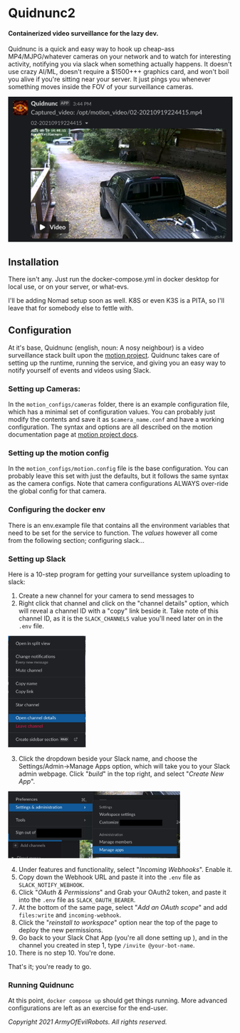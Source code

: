 Quidnunc2
=========

#### Containerized video surveillance for the lazy dev.

Quidnunc is a quick and easy way to hook up cheap-ass MP4/MJPG/whatever cameras on your
network and to watch for interesting activity, notifying you via slack when something
actually happens. It doesn't use crazy AI/ML, doesn't require a $1500+++ graphics card, and
won't boil you alive if you're sitting near your server. It just pings you whenever something
moves inside the FOV of your surveillance cameras.

![](doc/images/quidnunc_example_img.png)

Installation
------------

There isn't any. Just run the docker-compose.yml
in docker desktop for local use, or on your server, or 
what-evs.

I'll be adding Nomad setup soon as well. K8S or even K3S
is a PITA, so I'll leave that for somebody else to fettle with.

Configuration
-------------

At it's base, Quidnunc (english, noun: A nosy neighbour) is a video
surveillance stack built upon the [motion project](https://motion-project.github.io/). 
Quidnunc takes care of setting up the runtime, running the service, and giving you an
easy way to notify yourself of events and videos using Slack.

### Setting up Cameras:

In the `motion_configs/cameras` folder, there is an example configuration file, which
has a minimal set of configuration values. You can probably just modify the contents
and save it as `$camera_name.conf` and have a working configuration. The syntax and options
are all described on the motion documentation page at
[motion project docs](https://motion-project.github.io/motion_config.html).

### Setting up the motion config

In the `motion_configs/motion.config` file is the base configuration. You can probably
leave this set with just the defaults, but it follows the same syntax as the camera configs. 
Note that camera configurations ALWAYS over-ride the global config for that camera.

### Configuring the docker env

There is an env.example file that contains all the environment variables that need to
be set for the service to function. The _values_ however all come from the following
section; configuring slack...

### Setting up Slack

Here is a 10-step program for getting your surveillance system uploading to slack:

1. Create a new channel for your camera to send messages to
2. Right click that channel and click on the "channel details" option, which will reveal 
   a channel ID with a "copy" link beside it. Take note of this channel ID, as it is the
   `SLACK_CHANNELS` value you'll need later on in the `.env` file.

<img src="doc/images/quidnunc_select_channel_details.png" height="250" />

3. Click the dropdown beside your Slack name, and choose the Settings/Admin->Manage Apps
   option, which will take you to your Slack admin webpage. Click "*build*" in the top right,
   and select "*Create New App*".

<img src="doc/images/quidnunc_get_admin_page.png"  height="150" />

4. Under features and functionality, select "*Incoming Webhooks*". Enable it.
5. Copy down the Webhook URL and paste it into the `.env` file as `SLACK_NOTIFY_WEBHOOK`.
6. Click "*OAuth & Permissions*" and Grab your OAuth2 token, and paste it into the `.env`
   file as `SLACK_OAUTH_BEARER`.
7. At the bottom of the same page, select "*Add an OAuth scope*" and add `files:write` and 
   `incoming-webhook`.
8. Click the "*reinstall to workspace*" option near the top of the page to deploy the new
   permissions.
9. Go back to your Slack Chat App (you're all done setting up ), and in the channel you 
   created in step 1, type `/invite @your-bot-name`.
10. There is no step 10. You're done.

That's it; you're ready to go.

### Running Quidnunc

At this point, `docker compose up` should get things running. More advanced configurations are left
as an exercise for the end-user.

*Copyright 2021 ArmyOfEvilRobots. All rights reserved.*
